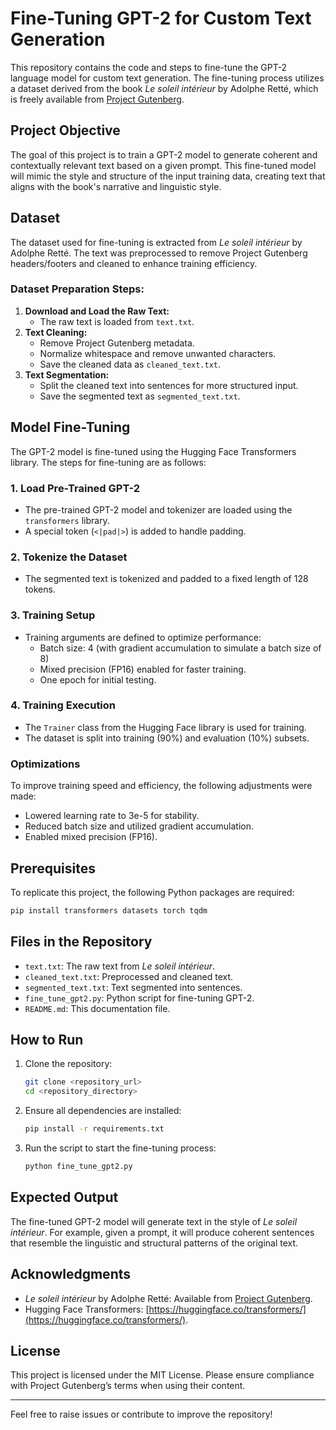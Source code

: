 # Fine-Tuning GPT-2 for Custom Text Generation

This repository contains the code and steps to fine-tune the GPT-2 language model for custom text generation. The fine-tuning process utilizes a dataset derived from the book *Le soleil intérieur* by Adolphe Retté, which is freely available from [Project Gutenberg](https://www.gutenberg.org/ebooks/74828).

## Project Objective
The goal of this project is to train a GPT-2 model to generate coherent and contextually relevant text based on a given prompt. This fine-tuned model will mimic the style and structure of the input training data, creating text that aligns with the book's narrative and linguistic style.

## Dataset
The dataset used for fine-tuning is extracted from *Le soleil intérieur* by Adolphe Retté. The text was preprocessed to remove Project Gutenberg headers/footers and cleaned to enhance training efficiency.

### Dataset Preparation Steps:
1. **Download and Load the Raw Text:**
   - The raw text is loaded from `text.txt`.
2. **Text Cleaning:**
   - Remove Project Gutenberg metadata.
   - Normalize whitespace and remove unwanted characters.
   - Save the cleaned data as `cleaned_text.txt`.
3. **Text Segmentation:**
   - Split the cleaned text into sentences for more structured input.
   - Save the segmented text as `segmented_text.txt`.

## Model Fine-Tuning
The GPT-2 model is fine-tuned using the Hugging Face Transformers library. The steps for fine-tuning are as follows:

### 1. Load Pre-Trained GPT-2
- The pre-trained GPT-2 model and tokenizer are loaded using the `transformers` library.
- A special token (`<|pad|>`) is added to handle padding.

### 2. Tokenize the Dataset
- The segmented text is tokenized and padded to a fixed length of 128 tokens.

### 3. Training Setup
- Training arguments are defined to optimize performance:
  - Batch size: 4 (with gradient accumulation to simulate a batch size of 8)
  - Mixed precision (FP16) enabled for faster training.
  - One epoch for initial testing.

### 4. Training Execution
- The `Trainer` class from the Hugging Face library is used for training.
- The dataset is split into training (90%) and evaluation (10%) subsets.

### Optimizations
To improve training speed and efficiency, the following adjustments were made:
- Lowered learning rate to 3e-5 for stability.
- Reduced batch size and utilized gradient accumulation.
- Enabled mixed precision (FP16).

## Prerequisites
To replicate this project, the following Python packages are required:

```bash
pip install transformers datasets torch tqdm
```

## Files in the Repository
- `text.txt`: The raw text from *Le soleil intérieur*.
- `cleaned_text.txt`: Preprocessed and cleaned text.
- `segmented_text.txt`: Text segmented into sentences.
- `fine_tune_gpt2.py`: Python script for fine-tuning GPT-2.
- `README.md`: This documentation file.

## How to Run
1. Clone the repository:
   ```bash
   git clone <repository_url>
   cd <repository_directory>
   ```

2. Ensure all dependencies are installed:
   ```bash
   pip install -r requirements.txt
   ```

3. Run the script to start the fine-tuning process:
   ```bash
   python fine_tune_gpt2.py
   ```

## Expected Output
The fine-tuned GPT-2 model will generate text in the style of *Le soleil intérieur*. For example, given a prompt, it will produce coherent sentences that resemble the linguistic and structural patterns of the original text.

## Acknowledgments
- *Le soleil intérieur* by Adolphe Retté: Available from [Project Gutenberg](https://www.gutenberg.org/ebooks/74828).
- Hugging Face Transformers: [https://huggingface.co/transformers/](https://huggingface.co/transformers/).

## License
This project is licensed under the MIT License. Please ensure compliance with Project Gutenberg’s terms when using their content.

---
Feel free to raise issues or contribute to improve the repository!
